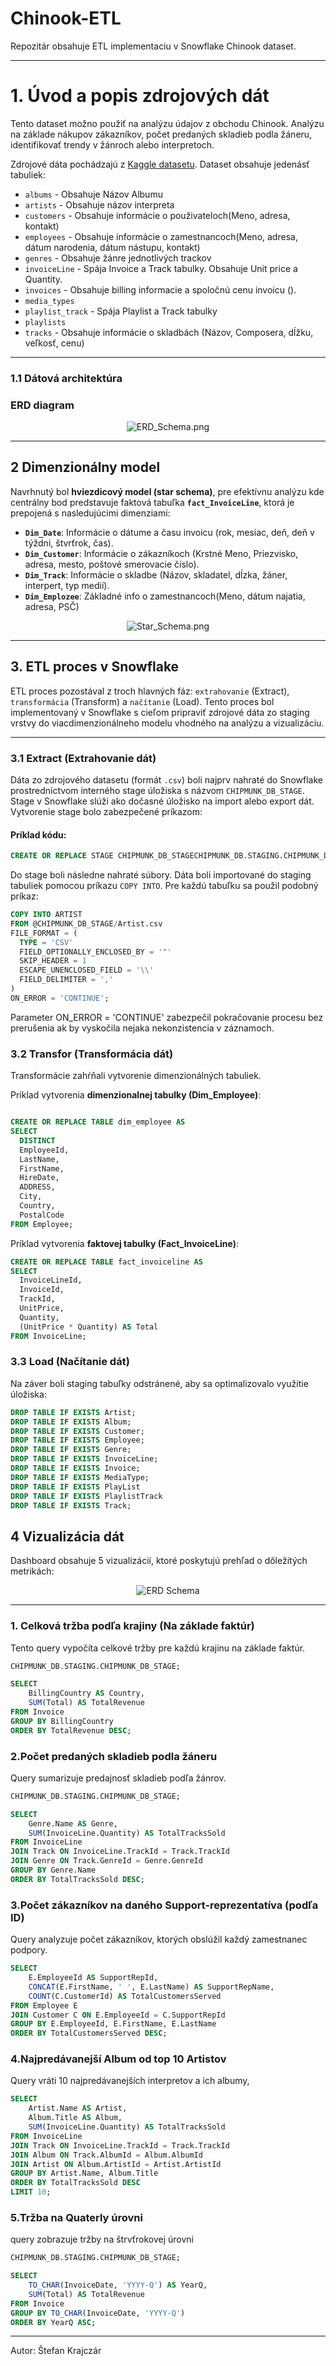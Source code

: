# Chinook-ETL

Repozitár obsahuje ETL implementaciu v Snowflake Chinook dataset.

---
# **1. Úvod a popis zdrojových dát**
Tento dataset možno použiť na analýzu údajov z obchodu Chinook. Analýzu na základe nákupov zákazníkov, počet predaných skladieb podla žáneru, identifikovať trendy v žánroch alebo interpretoch.

Zdrojové dáta pochádzajú z [Kaggle datasetu](https://www.kaggle.com/datasets/anurag629/chinook-csv-dataset?resource=download). Dataset obsahuje jedenásť tabuliek:
- `albums`          - Obsahuje Názov Albumu 
- `artists`         - Obsahuje názov interpreta
- `customers`       - Obsahuje informácie o použivateloch(Meno, adresa, kontakt)
- `employees`       - Obsahuje informácie o zamestnancoch(Meno, adresa, dátum narodenia, dátum nástupu, kontakt)
- `genres`          - Obsahuje žánre jednotlivých trackov
- `invoiceLine`     - Spája Invoice a Track tabulky. Obsahuje Unit price a Quantity.
- `invoices`        - Obsahuje billing informacie a spoločnú cenu invoicu ().
- `media_types` 
- `playlist_track`  - Spája Playlist a Track tabulky
- `playlists`
- `tracks`          - Obsahuje informácie o skladbách (Názov, Composera, dĺžku, veľkosť, cenu)

---

### **1.1 Dátová architektúra**

### **ERD diagram**
<p align="center">
  <img src="https://github.com/Rekovo/Chinook-ETL/blob/main/ERD_Schema.png" alt="ERD_Schema.png">
</p>

---
## **2 Dimenzionálny model**
Navrhnutý bol **hviezdicový model (star schema)**, pre efektívnu analýzu kde centrálny bod predstavuje faktová tabuľka **`fact_InvoiceLine`**, ktorá je prepojená s nasledujúcimi dimenziami:

- **`Dim_Date`**: Informácie o dátume a času invoicu (rok, mesiac, deň, deň v týždni, štvrťrok, čas). 
- **`Dim_Customer`**: Informácie o zákazníkoch (Krstné Meno, Priezvisko, adresa, mesto, poštové smerovacie číslo).
- **`Dim_Track`**: Informácie o skladbe (Názov, skladatel, dĺzka, žáner, interpert, typ medií).
- **`Dim_Emplozee`**: Základné info o zamestnancoch(Meno, dátum najatia, adresa, PSČ)

<p align="center">
  <img src="https://github.com/Rekovo/Chinook-ETL/blob/main/Star_Schema.png" alt="Star_Schema.png">
</p>

---
## **3. ETL proces v Snowflake**
ETL proces pozostával z troch hlavných fáz: `extrahovanie` (Extract), `transformácia` (Transform) a `načítanie` (Load). Tento proces bol implementovaný v Snowflake s cieľom pripraviť zdrojové dáta zo staging vrstvy do viacdimenzionálneho modelu vhodného na analýzu a vizualizáciu.

---
### **3.1 Extract (Extrahovanie dát)**
Dáta zo zdrojového datasetu (formát `.csv`) boli najprv nahraté do Snowflake prostredníctvom interného stage úložiska s názvom `CHIPMUNK_DB_STAGE`. Stage v Snowflake slúži ako dočasné úložisko na import alebo export dát. Vytvorenie stage bolo zabezpečené príkazom:

#### Príklad kódu:
```sql
CREATE OR REPLACE STAGE CHIPMUNK_DB_STAGECHIPMUNK_DB.STAGING.CHIPMUNK_DB_STAGE;
```
Do stage boli následne nahraté súbory. Dáta boli importované do staging tabuliek pomocou príkazu `COPY INTO`. Pre každú tabuľku sa použil podobný príkaz:

```sql
COPY INTO ARTIST
FROM @CHIPMUNK_DB_STAGE/Artist.csv
FILE_FORMAT = (
  TYPE = 'CSV'
  FIELD_OPTIONALLY_ENCLOSED_BY = '"'
  SKIP_HEADER = 1
  ESCAPE_UNENCLOSED_FIELD = '\\' 
  FIELD_DELIMITER = ','
)
ON_ERROR = 'CONTINUE';
```

Parameter ON_ERROR = 'CONTINUE' zabezpečil pokračovanie procesu bez prerušenia ak by vyskočila nejaka nekonzistencia v záznamoch.

### **3.2 Transfor (Transformácia dát)**
Transformácie zahŕňali vytvorenie dimenzionálných tabuliek.

Príklad vytvorenia **dimenzionalnej tabulky (Dim_Employee)**:

```sql

CREATE OR REPLACE TABLE dim_employee AS 
SELECT
  DISTINCT 
  EmployeeId,
  LastName,
  FirstName,
  HireDate,
  ADDRESS,
  City,
  Country,
  PostalCode 
FROM Employee;

```
Príklad vytvorenia **faktovej tabulky (Fact_InvoiceLine)**:
```sql
CREATE OR REPLACE TABLE fact_invoiceline AS 
SELECT
  InvoiceLineId,
  InvoiceId,
  TrackId,
  UnitPrice,
  Quantity,
  (UnitPrice * Quantity) AS Total
FROM InvoiceLine;
```


### **3.3 Load (Načítanie dát)**
Na záver boli staging tabuľky odstránené, aby sa optimalizovalo využitie úložiska:
```sql
DROP TABLE IF EXISTS Artist;
DROP TABLE IF EXISTS Album;
DROP TABLE IF EXISTS Customer;
DROP TABLE IF EXISTS Employee;
DROP TABLE IF EXISTS Genre;
DROP TABLE IF EXISTS InvoiceLine;
DROP TABLE IF EXISTS Invoice;
DROP TABLE IF EXISTS MediaType;
DROP TABLE IF EXISTS PlayList
DROP TABLE IF EXISTS PlaylistTrack
DROP TABLE IF EXISTS Track;
```

## **4 Vizualizácia dát**
Dashboard obsahuje 5 vizualizácií, ktoré poskytujú prehľad o dôležitých metrikách:

<p align="center">
  <img src="https://github.com/Rekovo/Chinook-ETL/blob/main/Chinook_Dashboard.png" alt="ERD Schema">
</p>

---
### **1. Celková tržba podľa krajiny (Na základe faktúr)**
Tento query vypočíta celkové tržby pre každú krajinu na základe faktúr.

```sql
CHIPMUNK_DB.STAGING.CHIPMUNK_DB_STAGE;

SELECT 
    BillingCountry AS Country,
    SUM(Total) AS TotalRevenue
FROM Invoice
GROUP BY BillingCountry
ORDER BY TotalRevenue DESC;
```

### **2.Počet predaných skladieb podla žáneru**
Query sumarizuje predajnosť skladieb podľa žánrov.

```sql
CHIPMUNK_DB.STAGING.CHIPMUNK_DB_STAGE;

SELECT 
    Genre.Name AS Genre,
    SUM(InvoiceLine.Quantity) AS TotalTracksSold
FROM InvoiceLine
JOIN Track ON InvoiceLine.TrackId = Track.TrackId
JOIN Genre ON Track.GenreId = Genre.GenreId
GROUP BY Genre.Name
ORDER BY TotalTracksSold DESC;

```

### **3.Počet zákazníkov na daného Support-reprezentatíva (podľa ID)**
Query analyzuje počet zákazníkov, ktorých obslúžil každý zamestnanec podpory.

```sql
SELECT 
    E.EmployeeId AS SupportRepId,
    CONCAT(E.FirstName, ' ', E.LastName) AS SupportRepName,
    COUNT(C.CustomerId) AS TotalCustomersServed
FROM Employee E
JOIN Customer C ON E.EmployeeId = C.SupportRepId
GROUP BY E.EmployeeId, E.FirstName, E.LastName
ORDER BY TotalCustomersServed DESC;
```

### **4.Najpredávanejší Album od top 10 Artistov**
Query vráti 10 najpredávanejších interpretov a ich albumy,

```sql
SELECT 
    Artist.Name AS Artist,
    Album.Title AS Album,
    SUM(InvoiceLine.Quantity) AS TotalTracksSold
FROM InvoiceLine
JOIN Track ON InvoiceLine.TrackId = Track.TrackId
JOIN Album ON Track.AlbumId = Album.AlbumId
JOIN Artist ON Album.ArtistId = Artist.ArtistId
GROUP BY Artist.Name, Album.Title
ORDER BY TotalTracksSold DESC
LIMIT 10;
```

### **5.Tržba na Quaterly úrovni**
query zobrazuje tržby na štrvťrokovej úrovni

```sql
CHIPMUNK_DB.STAGING.CHIPMUNK_DB_STAGE;

SELECT 
    TO_CHAR(InvoiceDate, 'YYYY-Q') AS YearQ,
    SUM(Total) AS TotalRevenue
FROM Invoice
GROUP BY TO_CHAR(InvoiceDate, 'YYYY-Q')
ORDER BY YearQ ASC;
```

---

Autor: Štefan Krajczár
